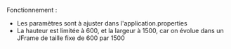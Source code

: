 Fonctionnement : 

- Les paramètres sont à ajuster dans l'application.properties
- La hauteur est limitée à 600, et la largeur à 1500, car on évolue dans un JFrame de taille fixe de 600 par 1500
